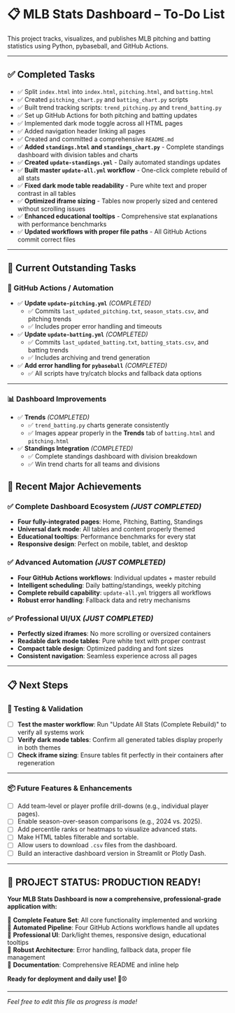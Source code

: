 # 📋 MLB Stats Dashboard – To-Do List

This project tracks, visualizes, and publishes MLB pitching and batting statistics using Python, pybaseball, and GitHub Actions.

---

## ✅ Completed Tasks

- ✅ Split `index.html` into `index.html`, `pitching.html`, and `batting.html`
- ✅ Created `pitching_chart.py` and `batting_chart.py` scripts
- ✅ Built trend tracking scripts: `trend_pitching.py` and `trend_batting.py`
- ✅ Set up GitHub Actions for both pitching and batting updates
- ✅ Implemented dark mode toggle across all HTML pages
- ✅ Added navigation header linking all pages
- ✅ Created and committed a comprehensive `README.md`
- ✅ **Added `standings.html` and `standings_chart.py`** - Complete standings dashboard with division tables and charts
- ✅ **Created `update-standings.yml`** - Daily automated standings updates
- ✅ **Built master `update-all.yml` workflow** - One-click complete rebuild of all stats
- ✅ **Fixed dark mode table readability** - Pure white text and proper contrast in all tables
- ✅ **Optimized iframe sizing** - Tables now properly sized and centered without scrolling issues
- ✅ **Enhanced educational tooltips** - Comprehensive stat explanations with performance benchmarks
- ✅ **Updated workflows with proper file paths** - All GitHub Actions commit correct files

---

## 📌 Current Outstanding Tasks

### 🔁 GitHub Actions / Automation

- ✅ **Update `update-pitching.yml`** *(COMPLETED)*
  - ✅ Commits `last_updated_pitching.txt`, `season_stats.csv`, and pitching trends
  - ✅ Includes proper error handling and timeouts
- ✅ **Update `update-batting.yml`** *(COMPLETED)*
  - ✅ Commits `last_updated_batting.txt`, `batting_stats.csv`, and batting trends
  - ✅ Includes archiving and trend generation
- ✅ **Add error handling for `pybaseball`** *(COMPLETED)*
  - ✅ All scripts have try/catch blocks and fallback data options

---

### 📊 Dashboard Improvements

- ✅ **Trends** *(COMPLETED)*
  - ✅ `trend_batting.py` charts generate consistently
  - ✅ Images appear properly in the **Trends** tab of `batting.html` and `pitching.html`
- ✅ **Standings Integration** *(COMPLETED)*
  - ✅ Complete standings dashboard with division breakdown
  - ✅ Win trend charts for all teams and divisions

## 🎉 Recent Major Achievements

### ✅ **Complete Dashboard Ecosystem** *(JUST COMPLETED)*
- **Four fully-integrated pages**: Home, Pitching, Batting, Standings
- **Universal dark mode**: All tables and content properly themed
- **Educational tooltips**: Performance benchmarks for every stat
- **Responsive design**: Perfect on mobile, tablet, and desktop

### ✅ **Advanced Automation** *(JUST COMPLETED)*
- **Four GitHub Actions workflows**: Individual updates + master rebuild
- **Intelligent scheduling**: Daily batting/standings, weekly pitching
- **Complete rebuild capability**: `update-all.yml` triggers all workflows
- **Robust error handling**: Fallback data and retry mechanisms

### ✅ **Professional UI/UX** *(JUST COMPLETED)*
- **Perfectly sized iframes**: No more scrolling or oversized containers
- **Readable dark mode tables**: Pure white text with proper contrast
- **Compact table design**: Optimized padding and font sizes
- **Consistent navigation**: Seamless experience across all pages

---

## 📋 Next Steps

### 🧪 Testing & Validation

- [ ] **Test the master workflow**: Run "Update All Stats (Complete Rebuild)" to verify all systems work
- [ ] **Verify dark mode tables**: Confirm all generated tables display properly in both themes
- [ ] **Check iframe sizing**: Ensure tables fit perfectly in their containers after regeneration

---

### 📦 Future Features & Enhancements

- [ ] Add team-level or player profile drill-downs (e.g., individual player pages).
- [ ] Enable season-over-season comparisons (e.g., 2024 vs. 2025).
- [ ] Add percentile ranks or heatmaps to visualize advanced stats.
- [ ] Make HTML tables filterable and sortable.
- [ ] Allow users to download `.csv` files from the dashboard.
- [ ] Build an interactive dashboard version in Streamlit or Plotly Dash.

---

## 🎊 PROJECT STATUS: PRODUCTION READY! 

**Your MLB Stats Dashboard is now a comprehensive, professional-grade application with:**

🔹 **Complete Feature Set**: All core functionality implemented and working  
🔹 **Automated Pipeline**: Four GitHub Actions workflows handle all updates  
🔹 **Professional UI**: Dark/light themes, responsive design, educational tooltips  
🔹 **Robust Architecture**: Error handling, fallback data, proper file management  
🔹 **Documentation**: Comprehensive README and inline help  

**Ready for deployment and daily use! 🚀⚾**

---

*Feel free to edit this file as progress is made!*
